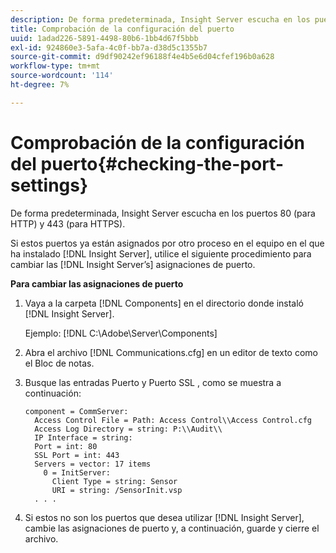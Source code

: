 ```yaml
---
description: De forma predeterminada, Insight Server escucha en los puertos 80 (para HTTP) y 443 (para HTTPS).
title: Comprobación de la configuración del puerto
uuid: 1adad226-5891-4498-80b6-1bb4d67f5bbb
exl-id: 924860e3-5afa-4c0f-bb7a-d38d5c1355b7
source-git-commit: d9df90242ef96188f4e4b5e6d04cfef196b0a628
workflow-type: tm+mt
source-wordcount: '114'
ht-degree: 7%

---
```


# Comprobación de la configuración del puerto{#checking-the-port-settings}

De forma predeterminada, Insight Server escucha en los puertos 80 (para HTTP) y 443 (para HTTPS).

Si estos puertos ya están asignados por otro proceso en el equipo en el que ha instalado [!DNL Insight Server], utilice el siguiente procedimiento para cambiar las [!DNL Insight Server’s] asignaciones de puerto.

**Para cambiar las asignaciones de puerto**

1. Vaya a la carpeta [!DNL Components] en el directorio donde instaló [!DNL Insight Server].

   Ejemplo: [!DNL C:\Adobe\Server\Components]

1. Abra el archivo [!DNL Communications.cfg] en un editor de texto como el Bloc de notas.
1. Busque las entradas Puerto y Puerto SSL , como se muestra a continuación:

   ```
   component = CommServer: 
     Access Control File = Path: Access Control\\Access Control.cfg
     Access Log Directory = string: P:\\Audit\\
     IP Interface = string: 
     Port = int: 80
     SSL Port = int: 443
     Servers = vector: 17 items
       0 = InitServer: 
         Client Type = string: Sensor
         URI = string: /SensorInit.vsp
     . . .
   ```

1. Si estos no son los puertos que desea utilizar [!DNL Insight Server], cambie las asignaciones de puerto y, a continuación, guarde y cierre el archivo.
